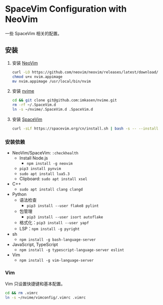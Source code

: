 # SpaceVim Configuration with NeoVim

一些 SpaceVim 相关的配置。

## 安装

1. 安装 [NeoVim](https://github.com/neovim/neovim)

   ``` Bash
   curl -LO https://github.com/neovim/neovim/releases/latest/download/nvim.appimage
   chmod u+x nvim.appimage
   mv nvim.appimage /usr/local/bin/nvim
   ```

2. 安装 [nvime](https://github.com/imkasen/nvime)

   ``` Bash
   cd && git clone git@github.com:imkasen/nvime.git
   rm -rf ~/.SpaceVim.d
   ln -s ~/nvime/.SpaceVim.d .SpaceVim.d
   ```

3. 安装 [SpaceVim](https://spacevim.org/cn/)

   ``` Bash
   curl -sLf https://spacevim.org/cn/install.sh | bash -s -- --install neovim
   ```

### 安装依赖

* NeoVim/SpaceVim: `:checkhealth`
  * Install Node.js
    * `npm install -g neovim`
  * `pip3 install pynvim`
  * `sudo apt install lua5.3`
  * Clipboard: `sudo apt install xsel`
* C++
  * `sudo apt install clang clangd`
* Python
  * 语法检查
    * `pip3 install --user flake8 pylint`
  * 包管理
    * `pip3 install --user isort autoflake`
  * 格式化：`pip3 install --user yapf`
  * LSP：`npm install -g pyright`
* sh
  * `npm install -g bash-language-server`
* JavaScript, TypeScript
  * `npm install -g typescript-language-server eslint`
* Vim
  * `npm install -g vim-language-server`

### Vim

Vim 只设置快捷键和基本配置。

``` Bash
cd && rm .vimrc
ln -s ~/nvime/vimconfig/.vimrc .vimrc
```
